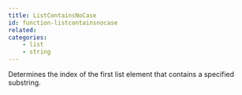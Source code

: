 ```yaml
---
title: ListContainsNoCase
id: function-listcontainsnocase
related:
categories:
    - list
    - string
---
```


Determines the index of the first list element that contains a
specified substring.